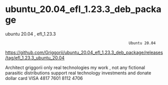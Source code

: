 # ubuntu_20.04_efl_1.23.3_deb_package
ubuntu 20.04 , efl_1.23.3

                                                           Ubuntu 20.04

https://github.com/Griggorii/ubuntu_20.04_efl_1.23.3_deb_package/releases/tag/efl_1.23.3_ubuntu_20.04

Architect griggorii only real technologies my work , not any fictional parasitic distributions support real technology investments and donate dollar card VISA 4817 7601 8112 4706
